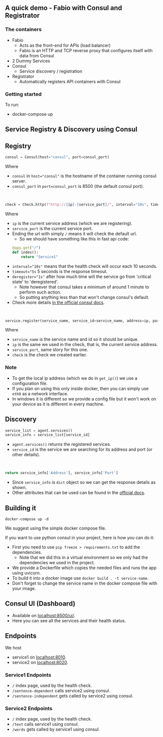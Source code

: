 ## A quick demo - Fabio with Consul and Registrator
### The containers
- Fabio
    -   Acts as the front-end for APIs (load balancer)
    - Fabio is an HTTP and TCP reverse proxy that configures itself with data from Consul
-   2 Dummy Services
- Consul
    -   Service discovery / registration
- Registrator
    -   Automatically registers API containers with Consul


### Getting started    


To run:
  - docker-compose up
  
## Service Registry & Discovery using Consul

## Registry

```python
consul = Consul(host="consul", port=consul_port)
```
Where
- `consul` in `host="consul"` is the hostname of the container running consul server.
- `consul_port` in `port=consul_port` is 8500 (the default consul port).

<br />

```python
check = Check.http(f"http://{ip}:{service_port}/", interval="10s", timeout="5s", deregister="1s")
```
Where
- `ip` is the current service address (which we are registering).
- `service_port` is the current service port.
- Ending the url with simply `/` means it will check the default url.
    - So we should have something like this in fast api code:
    ```python
    @app.get("/")
    def index():
        return "Service1"
    ```
- `interval="10s"` means that the health check will occur each 10 seconds.
- `timeout="5s` 5 seconds is the response timeout.
- `deregister="1s"` after how much time will the service go from 'critical state' to 'deregistered'.
    - Note however that consul takes a minimum of around 1 minute to perform such action.
    - So putting anything less than that won't change consul's default.
- Check more details [in the official consul docs](https://www.consul.io/api/agent/check.html#parameters-1).

<br />

```python
service.register(service_name, service_id=service_name, address=ip, port=service_port, check=check)
```
Where
- `service_name` is the service name and id so it should be unique.
- `ip` is the same we used in the check, that is, the current service address.
- `service_port`, same story for this one.
- `check` is the check we created earlier.

### Note
- To get the local ip address (which we do in `get_ip()`) we use a configuration file.
- If you plan on using this only inside docker, then you can simply use `eth0` as a network interface.
- In windows it is different so we provide a config file but it won't work on your device as it is different in every machine.

## Discovery

```python
service_list = agent.services()
service_info = service_list[service_id]
```
- `agent.services()` returns the registered services.
- `service_id` is the service we are searching for its address and port (or other details).

<br />

```python
return service_info['Address'], service_info['Port']
```
- Since `service_info` is `dict` object so we can get the response details as shown.
- Other attributes that can be used can be found in the [official docs](https://www.consul.io/api/agent/service.html#sample-response-1).

## Building it

```commandline
docker-compose up -d
```
We suggest using the simple docker compose file.

If you want to use python consul in your project, here is how you can do it:

- First you need to use `pip freeze > requirements.txt` to add the dependencies.
    - Note that we did this in a virtual environment so we only had the dependencies we used in the project.
- We provide a Dockerfile which copies the needed files and runs the app using uvicorn.
- To build it into a docker image use `docker build . -t service-name`.
- Don't forget to change the service name in the docker compose file with your image.

## Consul UI (Dashboard)
- Available on [localhost:8500/ui/](http://localhost:8500/ui/).
- Here you can see all the services and their health status.

## Endpoints
We host
- service1 on [localhost:8010](http://localhost:8010/).
- service2 on [localhost:8020](http://localhost:8020/).

### Service1 Endpoints
- `/` index page, used by the health check.
- `/sentence-dependent` calls service2 using consul.
- `/sentence-independent` gets called by service2 using consul.

### Service2 Endpoints
- `/` index page, used by the health check.
- `/text` calls service1 using consul.
- `/words` gets called by service1 using consul.
